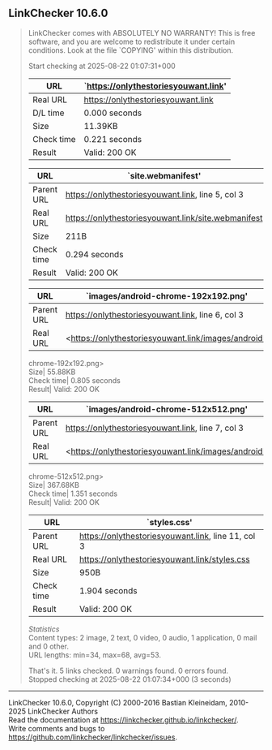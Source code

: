 ## LinkChecker 10.6.0

  

> LinkChecker comes with ABSOLUTELY NO WARRANTY! This is free software, and
> you are welcome to redistribute it under certain conditions. Look at the
> file `COPYING' within this distribution.  
>  
> Start checking at 2025-08-22 01:07:31+000  
>  
>  
>  URL | `https://onlythestoriesyouwant.link'  
> ---|---  
> Real URL| <https://onlythestoriesyouwant.link>  
> D/L time| 0.000 seconds  
> Size| 11.39KB  
> Check time| 0.221 seconds  
> Result| Valid: 200 OK  
>  
>  
>  
>  URL | `site.webmanifest'  
> ---|---  
> Parent URL| <https://onlythestoriesyouwant.link>, line 5, col 3  
> Real URL| <https://onlythestoriesyouwant.link/site.webmanifest>  
> Size| 211B  
> Check time| 0.294 seconds  
> Result| Valid: 200 OK  
>  
>  
>  
>  URL | `images/android-chrome-192x192.png'  
> ---|---  
> Parent URL| <https://onlythestoriesyouwant.link>, line 6, col 3  
> Real URL| <https://onlythestoriesyouwant.link/images/android-
> chrome-192x192.png>  
> Size| 55.88KB  
> Check time| 0.805 seconds  
> Result| Valid: 200 OK  
>  
>  
>  
>  URL | `images/android-chrome-512x512.png'  
> ---|---  
> Parent URL| <https://onlythestoriesyouwant.link>, line 7, col 3  
> Real URL| <https://onlythestoriesyouwant.link/images/android-
> chrome-512x512.png>  
> Size| 367.68KB  
> Check time| 1.351 seconds  
> Result| Valid: 200 OK  
>  
>  
>  
>  URL | `styles.css'  
> ---|---  
> Parent URL| <https://onlythestoriesyouwant.link>, line 11, col 3  
> Real URL| <https://onlythestoriesyouwant.link/styles.css>  
> Size| 950B  
> Check time| 1.904 seconds  
> Result| Valid: 200 OK  
>  
>  
> _Statistics_  
>  Content types: 2 image, 2 text, 0 video, 0 audio, 1 application, 0 mail and
> 0 other.  
>  URL lengths: min=34, max=68, avg=53.  
>  
>  That's it. 5 links checked. 0 warnings found. 0 errors found.  
>  Stopped checking at 2025-08-22 01:07:34+000 (3 seconds)

  

* * *

LinkChecker 10.6.0, Copyright (C) 2000-2016 Bastian Kleineidam, 2010-2025
LinkChecker Authors  
Read the documentation at <https://linkchecker.github.io/linkchecker/>.  
Write comments and bugs to
<https://github.com/linkchecker/linkchecker/issues>.  

